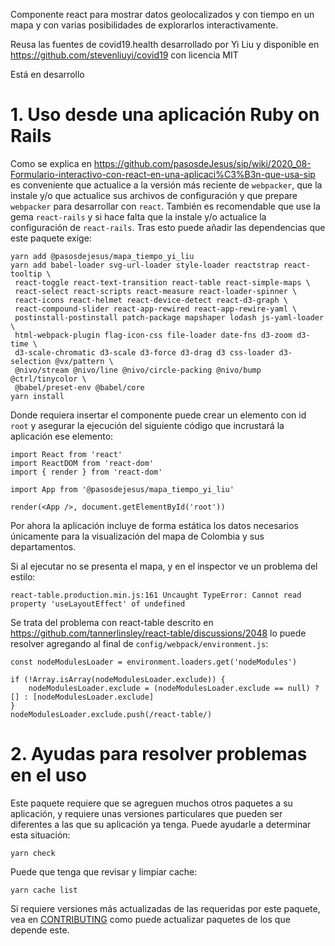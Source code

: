 Componente react para mostrar datos geolocalizados y con tiempo en un mapa 
y con varias posibilidades de explorarlos interactivamente.

Reusa las fuentes de covid19.health desarrollado por Yi Liu 
y disponible en https://github.com/stevenliuyi/covid19 con licencia
MIT

Está en desarrollo


# 1. Uso desde una aplicación Ruby on Rails

Como se explica en 
<https://github.com/pasosdeJesus/sip/wiki/2020_08-Formulario-interactivo-con-react-en-una-aplicaci%C3%B3n-que-usa-sip> 
es conveniente que actualice a la versión más reciente de `webpacker`, 
que la instale y/o que actualice sus archivos de configuración y que 
prepare `webpacker` para desarrollar con `react`.  También es recomendable 
que use la gema `react-rails` y si hace falta que la instale y/o actualice 
la configuración de `react-rails`.  Tras esto puede añadir las dependencias 
que este paquete exige: 
```
yarn add @pasosdejesus/mapa_tiempo_yi_liu
yarn add babel-loader svg-url-loader style-loader reactstrap react-tooltip \
 react-toggle react-text-transition react-table react-simple-maps \
 react-select react-scripts react-measure react-loader-spinner \
 react-icons react-helmet react-device-detect react-d3-graph \
 react-compound-slider react-app-rewired react-app-rewire-yaml \
 postinstall-postinstall patch-package mapshaper lodash js-yaml-loader \
 html-webpack-plugin flag-icon-css file-loader date-fns d3-zoom d3-time \
 d3-scale-chromatic d3-scale d3-force d3-drag d3 css-loader d3-selection @vx/pattern \
 @nivo/stream @nivo/line @nivo/circle-packing @nivo/bump @ctrl/tinycolor \
 @babel/preset-env @babel/core
yarn install
```

Donde requiera insertar el componente puede crear un elemento
con id `root` y  asegurar la ejecución del siguiente código que
incrustará la aplicación ese elemento:
```
import React from 'react'
import ReactDOM from 'react-dom'
import { render } from 'react-dom'

import App from '@pasosdejesus/mapa_tiempo_yi_liu'

render(<App />, document.getElementById('root'))
```

Por ahora la aplicación incluye de forma estática los datos necesarios 
únicamente para la visualización del mapa de Colombia y sus departamentos. 


Si al ejecutar no se presenta el mapa, y en el inspector ve un problema 
del estilo:

```react-table.production.min.js:161 Uncaught TypeError: Cannot read property 'useLayoutEffect' of undefined```

Se trata del problema con react-table descrito en  
<https://github.com/tannerlinsley/react-table/discussions/2048>
lo puede resolver agregando al final de   `config/webpack/environment.js`:

```
const nodeModulesLoader = environment.loaders.get('nodeModules')

if (!Array.isArray(nodeModulesLoader.exclude)) {
    nodeModulesLoader.exclude = (nodeModulesLoader.exclude == null) ? [] : [nodeModulesLoader.exclude]
}
nodeModulesLoader.exclude.push(/react-table/)
```

# 2. Ayudas para resolver problemas en el uso

Este paquete requiere que se agreguen muchos otros paquetes a su aplicación, 
y requiere unas versiones particulares que pueden ser diferentes a las que 
su aplicación ya tenga.  Puede ayudarle a determinar esta situación:

    yarn check

Puede que tenga que revisar y limpiar cache:

    yarn cache list

Si requiere versiones más actualizadas de las requeridas por este paquete, 
vea en
[CONTRIBUTING](https://github.com/pasosdeJesus/mapa_tiempo_yi_liu/blob/main/CONTRIBUTING.md) 
como puede actualizar paquetes de los que depende este.


